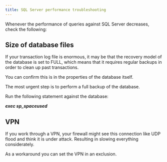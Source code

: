 ```yaml
---
title: SQL Server performance troubleshooting
---
```

Whenever the performance of queries against SQL Server decreases, check the following:
## Size of database files
If your transaction log file is enormous, it may be that the recovery model of the database is set to FULL, which means that it requires regular backups in order to clean up past transactions.  

You can confirm this is in the properties of the database itself.  

The most urgent step is to perform a full backup of the database.  

Run the following statement against the database:  

***exec sp_spaceused***
## VPN
If you work through a VPN, your firewall might see this connection like UDP flood and think it is under attack. Resulting in slowing everything considerately.  

As a workaround you can set the VPN in an exclusion.
